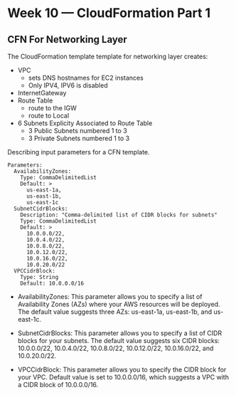 # Week 10 — CloudFormation Part 1

## CFN For Networking Layer

The CloudFormation template template for networking layer creates:
  - VPC
    - sets DNS hostnames for EC2 instances
    - Only IPV4, IPV6 is disabled
  - InternetGateway
  - Route Table
    - route to the IGW
    - route to Local
  - 6 Subnets Explicity Associated to Route Table
    - 3 Public Subnets numbered 1 to 3
    - 3 Private Subnets numbered 1 to 3


Describing input parameters for a CFN template.

```
Parameters:
  AvailabilityZones:
    Type: CommaDelimitedList
    Default: >
      us-east-1a,
      us-east-1b,
      us-east-1c
  SubnetCidrBlocks:
    Description: "Comma-delimited list of CIDR blocks for subnets"
    Type: CommaDelimitedList
    Default: > 
      10.0.0.0/22, 
      10.0.4.0/22, 
      10.0.8.0/22, 
      10.0.12.0/22, 
      10.0.16.0/22, 
      10.0.20.0/22
  VPCCidrBlock:
    Type: String
    Default: 10.0.0.0/16
```

 - AvailabilityZones: This parameter allows you to specify a list of Availability Zones (AZs) where your AWS resources will be deployed. 
                      The default value suggests three AZs: us-east-1a, us-east-1b, and us-east-1c.
                      
 - SubnetCidrBlocks: This parameter allows you to specify a list of CIDR blocks for your subnets.
                     The default value suggests six CIDR blocks: 10.0.0.0/22, 10.0.4.0/22, 10.0.8.0/22, 10.0.12.0/22, 10.0.16.0/22, and 10.0.20.0/22.
                     
 - VPCCidrBlock: This parameter allows you to specify the CIDR block for your VPC.
                 Default value is set to 10.0.0.0/16, which suggests a VPC with a CIDR block of 10.0.0.0/16. 

